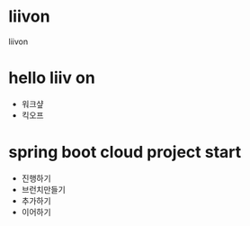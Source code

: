 # liivon
liivon

# hello liiv on 
* 워크샾
* 킥오프

# spring boot cloud project start
* 진행하기
* 브런치만들기
* 추가하기
* 이어하기
